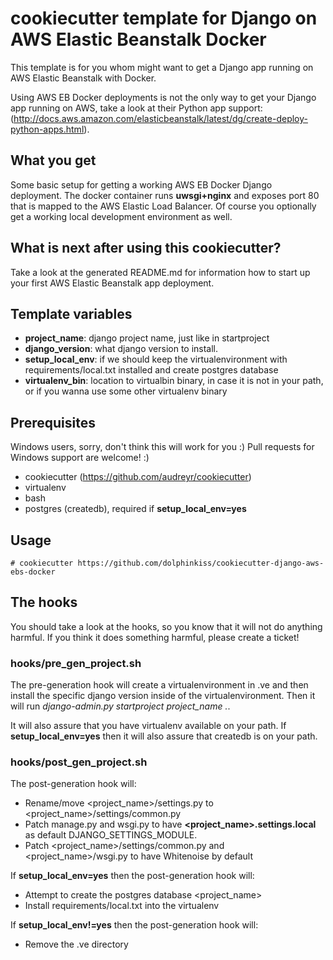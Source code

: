 # cookiecutter template for Django on AWS Elastic Beanstalk Docker

This template is for you whom might want to get a Django app running on AWS Elastic Beanstalk with Docker. 

Using AWS EB Docker deployments is not the only way to get your Django app running on AWS, take a look at their
Python app support: (http://docs.aws.amazon.com/elasticbeanstalk/latest/dg/create-deploy-python-apps.html).


## What you get

Some basic setup for getting a working AWS EB Docker Django deployment. The docker container runs **uwsgi+nginx** and
exposes port 80 that is mapped to the AWS Elastic Load Balancer. Of course you optionally get a working local
development environment as well.


## What is next after using this cookiecutter?

Take a look at the generated README.md for information how to start up your first AWS Elastic Beanstalk app deployment.


## Template variables

* **project_name**:    django project name, just like in startproject
* **django_version**:  what django version to install.
* **setup_local_env**: if we should keep the virtualenvironment with requirements/local.txt installed and
  create postgres database
* **virtualenv_bin**:  location to virtualbin binary, in case it is not in your path, or if you wanna use some other
  virtualenv binary


## Prerequisites

Windows users, sorry, don't think this will work for you :) Pull requests for Windows support are welcome! :)

* cookiecutter (https://github.com/audreyr/cookiecutter)
* virtualenv
* bash
* postgres (createdb), required if **setup_local_env=yes**


## Usage

```
# cookiecutter https://github.com/dolphinkiss/cookiecutter-django-aws-ebs-docker
```


## The hooks

You should take a look at the hooks, so you know that it will not do anything harmful. If you think it does
something harmful, please create a ticket!

### hooks/pre_gen_project.sh

The pre-generation hook will create a virtualenvironment in .ve and then install the specific django
version inside of the virtualenvironment. Then it will run *django-admin.py startproject project_name .*.

It will also assure that you have virtualenv available on your path. If **setup_local_env=yes** then it will also
assure that createdb is on your path.

### hooks/post_gen_project.sh

The post-generation hook will:

* Rename/move <project_name>/settings.py to <project_name>/settings/common.py
* Patch manage.py and wsgi.py to have **<project_name>.settings.local** as default DJANGO_SETTINGS_MODULE.
* Patch <project_name>/settings/common.py and <project_name>/wsgi.py to have Whitenoise by default

If **setup_local_env=yes** then the post-generation hook will:

* Attempt to create the postgres database <project_name>
* Install requirements/local.txt into the virtualenv

If **setup_local_env!=yes** then the post-generation hook will:

* Remove the .ve directory
